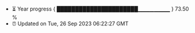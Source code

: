 - ⏳ Year progress { ██████████████████████▁▁▁▁▁▁▁▁ } 73.50 %
- ⏰ Updated on Tue, 26 Sep 2023 06:22:27 GMT

